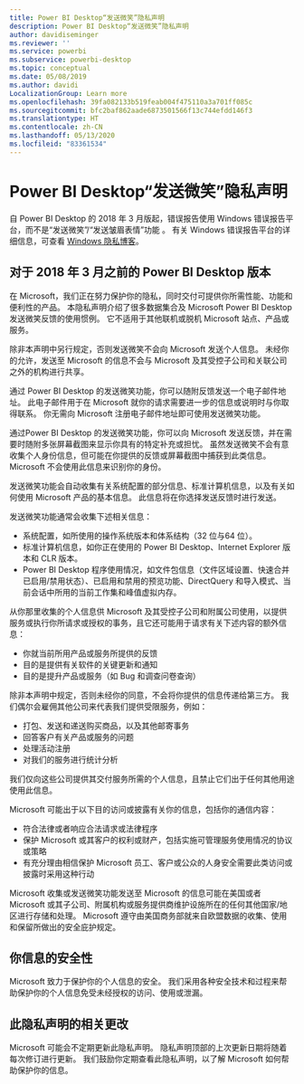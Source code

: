 ```yaml
---
title: Power BI Desktop“发送微笑”隐私声明
description: Power BI Desktop“发送微笑”隐私声明
author: davidiseminger
ms.reviewer: ''
ms.service: powerbi
ms.subservice: powerbi-desktop
ms.topic: conceptual
ms.date: 05/08/2019
ms.author: davidi
LocalizationGroup: Learn more
ms.openlocfilehash: 39fa082133b519feab004f475110a3a701ff085c
ms.sourcegitcommit: bfc2baf862aade6873501566f13c744efdd146f3
ms.translationtype: HT
ms.contentlocale: zh-CN
ms.lasthandoff: 05/13/2020
ms.locfileid: "83361534"
---
```

# <a name="power-bi-desktop-send-a-smile-privacy-statement"></a>Power BI Desktop“发送微笑”隐私声明

自 Power BI Desktop 的 2018 年 3 月版起，错误报告使用 Windows 错误报告平台，而不是“发送微笑”/“发送皱眉表情”功能    。 有关 Windows 错误报告平台的详细信息，可查看 [Windows 隐私博客](https://blogs.windows.com/windowsexperience/2018/01/24/microsoft-introduces-new-privacy-tools-ahead-of-data-privacy-day/)。 

## <a name="for-versions-of-power-bi-desktop-prior-to-march-2018"></a>对于 2018 年 3 月之前的 Power BI Desktop 版本

在 Microsoft，我们正在努力保护你的隐私，同时交付可提供你所需性能、功能和便利性的产品。 本隐私声明介绍了很多数据集合及 Microsoft Power BI Desktop 发送微笑反馈的使用惯例。  它不适用于其他联机或脱机 Microsoft 站点、产品或服务。

除非本声明中另行规定，否则发送微笑不会向 Microsoft 发送个人信息。  未经你的允许，发送至 Microsoft 的信息不会与 Microsoft 及其受控子公司和关联公司之外的机构进行共享。

通过 Power BI Desktop 的发送微笑功能，你可以随附反馈发送一个电子邮件地址。  此电子邮件用于在 Microsoft 就你的请求需要进一步的信息或说明时与你取得联系。 你无需向 Microsoft 注册电子邮件地址即可使用发送微笑功能。 

通过Power BI Desktop 的发送微笑功能，你可以向 Microsoft 发送反馈，并在需要时随附多张屏幕截图来显示你具有的特定补充或担忧。  虽然发送微笑不会有意收集个人身份信息，但可能在你提供的反馈或屏幕截图中捕获到此类信息。  Microsoft 不会使用此信息来识别你的身份。

发送微笑功能会自动收集有关系统配置的部分信息、标准计算机信息，以及有关如何使用 Microsoft 产品的基本信息。  此信息将在你选择发送反馈时进行发送。

发送微笑功能通常会收集下述相关信息： 

* 系统配置，如所使用的操作系统版本和体系结构（32 位与64 位）。
* 标准计算机信息，如你正在使用的 Power BI Desktop、Internet Explorer 版本和 CLR 版本。
* Power BI Desktop 程序使用情况，如文件包信息（文件区域设置、快速合并已启用/禁用状态）、已启用和禁用的预览功能、DirectQuery 和导入模式、当前会话中所用的当前工作集和峰值虚拟内存。

从你那里收集的个人信息供 Microsoft 及其受控子公司和附属公司使用，以提供服务或执行你所请求或授权的事务，且它还可能用于请求有关下述内容的额外信息：

* 你就当前所用产品或服务所提供的反馈
* 目的是提供有关软件的关键更新和通知
* 目的是提升产品或服务（如 Bug 和调查问卷查询）

除非本声明中规定，否则未经你的同意，不会将你提供的信息传递给第三方。 我们偶尔会雇佣其他公司来代表我们提供受限服务，例如：

* 打包、发送和递送购买商品，以及其他邮寄事务
* 回答客户有关产品或服务的问题
* 处理活动注册
* 对我们的服务进行统计分析

我们仅向这些公司提供其交付服务所需的个人信息，且禁止它们出于任何其他用途使用此信息。

Microsoft 可能出于以下目的访问或披露有关你的信息，包括你的通信内容：

* 符合法律或者响应合法请求或法律程序
* 保护 Microsoft 或其客户的权利或财产，包括实施可管理服务使用情况的协议或策略
* 有充分理由相信保护 Microsoft 员工、客户或公众的人身安全需要此类访问或披露时采用这种行动

Microsoft 收集或发送微笑功能发送至 Microsoft 的信息可能在美国或者 Microsoft 或其子公司、附属机构或服务提供商维护设施所在的任何其他国家/地区进行存储和处理。  Microsoft 遵守由美国商务部就来自欧盟数据的收集、使用和保留所做出的安全庇护规定。

## <a name="security-of-your-information"></a>你信息的安全性
Microsoft 致力于保护你的个人信息的安全。 我们采用各种安全技术和过程来帮助保护你的个人信息免受未经授权的访问、使用或泄漏。

## <a name="changes-to-this-privacy-statement"></a>此隐私声明的相关更改
Microsoft 可能会不定期更新此隐私声明。 隐私声明顶部的上次更新日期将随着每次修订进行更新。 我们鼓励你定期查看此隐私声明，以了解 Microsoft 如何帮助保护你的信息。


